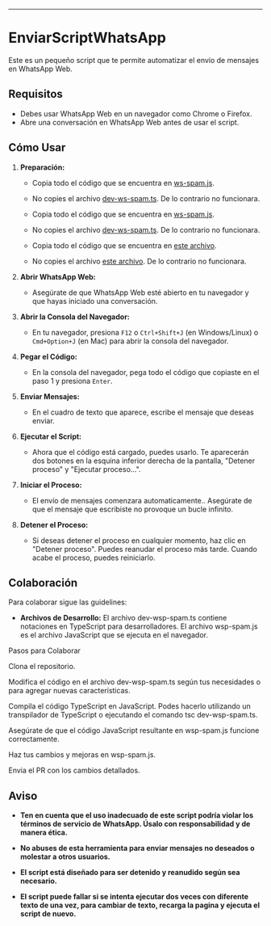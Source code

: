 
---

# EnviarScriptWhatsApp

Este es un pequeño script que te permite automatizar el envío de mensajes en WhatsApp Web. 


## Requisitos

- Debes usar WhatsApp Web en un navegador como Chrome o Firefox.
- Abre una conversación en WhatsApp Web antes de usar el script.

## Cómo Usar

1. **Preparación:**

   - Copia todo el código que se encuentra en [ws-spam.js](ws-spam.js).
   - No copies el archivo [dev-ws-spam.ts](dev-ws-spam.ts). De lo contrario no funcionara.

   - Copia todo el código que se encuentra en [ws-spam.js](ws-spam.js).
   - No copies el archivo [dev-ws-spam.ts](dev-ws-spam.ts). De lo contrario no funcionara.

   - Copia todo el código que se encuentra en [este archivo](ws-spam.js).
   - No copies el archivo [este archivo](dev-ws-spam.ts). De lo contrario no funcionara.

2. **Abrir WhatsApp Web:**

   - Asegúrate de que WhatsApp Web esté abierto en tu navegador y que hayas iniciado una conversación.

3. **Abrir la Consola del Navegador:**

   - En tu navegador, presiona `F12` o `Ctrl+Shift+J` (en Windows/Linux) o `Cmd+Option+J` (en Mac) para abrir la consola del navegador.

4. **Pegar el Código:**

   - En la consola del navegador, pega todo el código que copiaste en el paso 1 y presiona `Enter`.

5. **Enviar Mensajes:**

   - En el cuadro de texto que aparece, escribe el mensaje que deseas enviar.

6. **Ejecutar el Script:**

   - Ahora que el código está cargado, puedes usarlo. Te aparecerán dos botones en la esquina inferior derecha de la pantalla, "Detener proceso" y "Ejecutar proceso...".

7. **Iniciar el Proceso:**

   - El envío de mensajes comenzara automaticamente.. Asegúrate de que el mensaje que escribiste no provoque un bucle infinito.

8. **Detener el Proceso:**

   - Si deseas detener el proceso en cualquier momento, haz clic en "Detener proceso". Puedes reanudar el proceso más tarde. Cuando acabe el proceso, puedes reiniciarlo.


## Colaboración
Para colaborar sigue las guidelines: 

- **Archivos de Desarrollo:** 
El archivo dev-wsp-spam.ts contiene notaciones en TypeScript para desarrolladores.
El archivo wsp-spam.js es el archivo JavaScript que se ejecuta en el navegador.

Pasos para Colaborar

Clona el repositorio.

Modifica el código en el archivo dev-wsp-spam.ts según tus necesidades o para agregar nuevas características.

Compila el código TypeScript en JavaScript. Podes hacerlo utilizando un transpilador de TypeScript o ejecutando el comando tsc dev-wsp-spam.ts.

Asegúrate de que el código JavaScript resultante en wsp-spam.js funcione correctamente.

Haz tus cambios y mejoras en wsp-spam.js.

Envia el PR con los cambios detallados.

## Aviso

- **Ten en cuenta que el uso inadecuado de este script podría violar los términos de servicio de WhatsApp. Úsalo con responsabilidad y de manera ética.**

- **No abuses de esta herramienta para enviar mensajes no deseados o molestar a otros usuarios.**

- **El script está diseñado para ser detenido y reanudido según sea necesario.**

- **El script puede fallar si se intenta ejecutar dos veces con diferente texto de una vez, para cambiar de texto, recarga la pagina y ejecuta el script de nuevo.**
